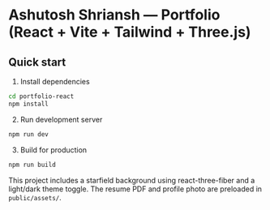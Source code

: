 # Ashutosh Shriansh — Portfolio (React + Vite + Tailwind + Three.js)

## Quick start

1. Install dependencies
```bash
cd portfolio-react
npm install
```

2. Run development server
```bash
npm run dev
```

3. Build for production
```bash
npm run build
```

This project includes a starfield background using react-three-fiber and a light/dark theme toggle. The resume PDF and profile photo are preloaded in `public/assets/`.
